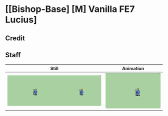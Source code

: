 # [\[Bishop-Base\] \[M\] Vanilla FE7 Lucius]

## Credit


	
## Staff

| Still | Animation |
| :---: | :-------: |
| ![Staff still](./Staff_000.png) | ![Staff animation](./Staff.gif) |
